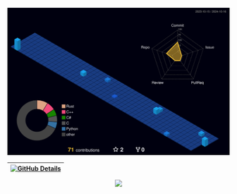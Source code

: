 
![Status](./profile-3d-contrib/profile-night-view.svg)

<div align="center" >

| [![GitHub Details](http://github-profile-summary-cards.vercel.app/api/cards/profile-details?username=Ev3rR3d&theme=outrun)](https://github.com/vn7n24fzkq/github-profile-summary-cards) |  
| ----------- |

<a href="https://skillicons.dev"   >
<img src="https://skillicons.dev/icons?i=rust,c,cpp,cs,python,powershell,github,kali,windows,linux,apple,aws,azure" />
</a>
<br />

</div>
